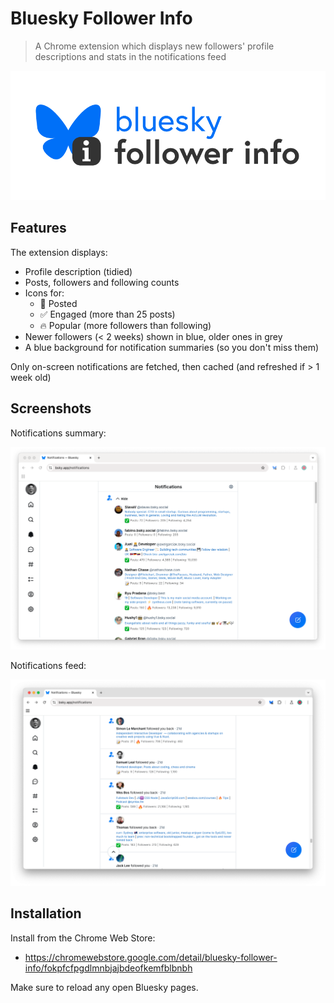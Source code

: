 # Bluesky Follower Info

> A Chrome extension which displays new followers' profile descriptions and stats in the notifications feed

![splash.png](assets/splash.png)

## Features

The extension displays:

- Profile description (tidied)
- Posts, followers and following counts
- Icons for:
  - 📝 Posted
  - ✅ Engaged (more than 25 posts)
  - 🔥 Popular (more followers than following)
- Newer followers (< 2 weeks) shown in blue, older ones in grey
- A blue background for notification summaries (so you don't miss them)

Only on-screen notifications are fetched, then cached (and refreshed if > 1 week old)


## Screenshots

Notifications summary:

![screenshot.png](assets/screenshot-summary.png)

Notifications feed:

![screenshot.png](assets/screenshot-feed.png)

## Installation

Install from the Chrome Web Store:

- https://chromewebstore.google.com/detail/bluesky-follower-info/fokpfcfpgdlmnbjajbdeofkemfblbnbh

Make sure to reload any open Bluesky pages.
